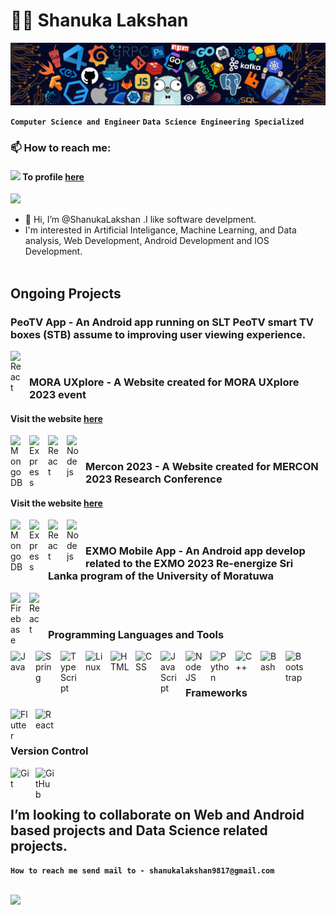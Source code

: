 # 🏄‍♂️ Shanuka Lakshan

![](/header.png)

**`Computer Science and Engineer`**
**`Data Science Engineering Specialized`**

### 📫 How to reach me:

#### [<img src="https://img.icons8.com/color/48/000000/linkedin.png" width="3.5%"/>](https://www.linkedin.com/in/cse-shanuka-lakshan) To profile [here](https://www.linkedin.com/in/cse-shanuka-lakshan)

<a href="mailto:shanukalakshan9817@gmail.com"> <img src="https://img.icons8.com/fluent/48/000000/gmail.png" width="3.5%"/> </a>

- 👋 Hi, I’m @ShanukaLakshan .I like software develpment.
- I'm interested in Artificial Inteligance, Machine Learning, and Data analysis, Web Development, Android Development and IOS Development.
  <br />
  <br />

## Ongoing Projects

### PeoTV App - An Android app running on SLT PeoTV smart TV boxes (STB) assume to improving user viewing experience.

<img align="left" alt="React" width="20px" style="padding-right:10px;" src="https://cdn.jsdelivr.net/gh/devicons/devicon/icons/react/react-original.svg"/>
  
<br />

### MORA UXplore - A Website created for MORA UXplore 2023 event

#### Visit the website [here](https://morauxplore.lk/)

<img align="left" alt="MongoDB" width="20px" style="padding-right:10px;" src="https://cdn.jsdelivr.net/gh/devicons/devicon/icons/mongodb/mongodb-original.svg"/>
<img align="left" alt="Express" width="20px" style="padding-right:10px;" src="https://cdn.jsdelivr.net/gh/devicons/devicon/icons/express/express-original.svg"/>
<img align="left" alt="React" width="20px" style="padding-right:10px;" src="https://cdn.jsdelivr.net/gh/devicons/devicon/icons/react/react-original.svg"/>
<img align="left" alt="Nodejs" width="20px" style="padding-right:10px;" src="https://cdn.jsdelivr.net/gh/devicons/devicon/icons/nodejs/nodejs-original-wordmark.svg"/>

<br />

### Mercon 2023 - A Website created for MERCON 2023 Research Conference

#### Visit the website [here](https://mercon.uom.lk/)

<img align="left" alt="MongoDB" width="20px" style="padding-right:10px;" src="https://cdn.jsdelivr.net/gh/devicons/devicon/icons/mongodb/mongodb-original.svg"/>
<img align="left" alt="Express" width="20px" style="padding-right:10px;" src="https://cdn.jsdelivr.net/gh/devicons/devicon/icons/express/express-original.svg"/>
<img align="left" alt="React" width="20px" style="padding-right:10px;" src="https://cdn.jsdelivr.net/gh/devicons/devicon/icons/react/react-original.svg"/>
<img align="left" alt="Nodejs" width="20px" style="padding-right:10px;" src="https://cdn.jsdelivr.net/gh/devicons/devicon/icons/nodejs/nodejs-original-wordmark.svg"/>

<br />

### EXMO Mobile App - An Android app develop related to the EXMO 2023 Re-energize Sri Lanka program of the University of Moratuwa

<img align="left" alt="Firebase" width="20px" style="padding-right:10px;" src="https://cdn.jsdelivr.net/gh/devicons/devicon/icons/firebase/firebase-plain.svg"/>
<img align="left" alt="React" width="20px" style="padding-right:10px;" src="https://cdn.jsdelivr.net/gh/devicons/devicon/icons/react/react-original.svg"/>

<br/>
<br/>

### Programming Languages and Tools

<img align="left" alt="Java" width="30px" style="padding-right:10px;" src="https://cdn.jsdelivr.net/gh/devicons/devicon/icons/java/java-original.svg"/>
<img align="left" alt="Spring" width="30px" style="padding-right:10px;" src="https://cdn.jsdelivr.net/gh/devicons/devicon/icons/spring/spring-original.svg" />
<img align="left" alt="TypeScript" width="30px" style="padding-right:10px;" src="https://cdn.jsdelivr.net/gh/devicons/devicon/icons/typescript/typescript-plain.svg" />
<img align="left" alt="Linux" width="30px" style="padding-right:10px;" src="https://cdn.jsdelivr.net/gh/devicons/devicon/icons/linux/linux-original.svg" />
<img align="left" alt="HTML" width="30px" style="padding-right:10px;" src="https://cdn.jsdelivr.net/gh/devicons/devicon/icons/html5/html5-plain.svg" />
<img align="left" alt="CSS" width="30px" style="padding-right:10px;" src="https://cdn.jsdelivr.net/gh/devicons/devicon/icons/css3/css3-plain.svg" />
<img align="left" alt="JavaScript" width="30px" style="padding-right:10px;" src="https://cdn.jsdelivr.net/gh/devicons/devicon/icons/javascript/javascript-plain.svg" />
<img align="left" alt="NodeJS" width="30px" style="padding-right:10px;" src="https://cdn.jsdelivr.net/gh/devicons/devicon/icons/nodejs/nodejs-original.svg" />
<img align="left" alt="Python" width="30px" style="padding-right:10px;" src="https://cdn.jsdelivr.net/gh/devicons/devicon/icons/python/python-plain.svg" />
<img align="left" alt="C++" width="30px" style="padding-right:10px;" src="https://cdn.jsdelivr.net/gh/devicons/devicon/icons/cplusplus/cplusplus-line.svg" />
<img align="left" alt="Bash" width="30px" style="padding-right:10px;" src="https://cdn.jsdelivr.net/gh/devicons/devicon/icons/bash/bash-original.svg" />
<img align="left" alt="Bootstrap" width="30px" style="padding-right:10px;" src="https://cdn.jsdelivr.net/gh/devicons/devicon/icons/bootstrap/bootstrap-original.svg" />
          
<br />
<br />

### Frameworks

<img align="left" alt="Flutter" width="30px" style="padding-right:10px;" src="https://cdn.jsdelivr.net/gh/devicons/devicon/icons/flutter/flutter-original.svg" />          
<img align="left" alt="React" width="30px" style="padding-right:10px;" src="https://cdn.jsdelivr.net/gh/devicons/devicon/icons/react/react-original.svg" />

<br />
<br />

### Version Control

<img align="left" alt="Git" width="30px" style="padding-right:10px;" src="https://cdn.jsdelivr.net/gh/devicons/devicon/icons/git/git-original.svg" />
<img align="left" alt="GitHub" width="30px" style="padding-right:10px;" src="https://cdn.jsdelivr.net/gh/devicons/devicon/icons/github/github-original.svg" />

<br />
<br />

## I’m looking to collaborate on Web and Android based projects and Data Science related projects.

**`How to reach me send mail to - shanukalakshan9817@gmail.com`**

</br>

<img src="https://tryhackme.com/badge/1229709"/>
<!-- https://devicon.dev/ -->
